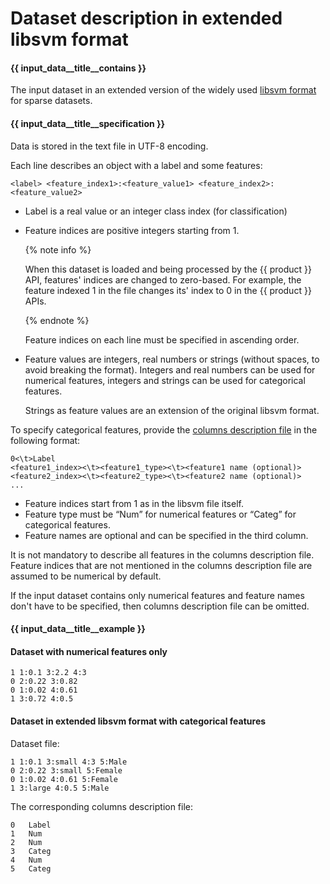 # Dataset description in extended libsvm format

#### {{ input_data__title__contains }}

The input dataset in an extended version of the widely used [libsvm format](https://github.com/cjlin1/libsvm/blob/557d85749aaf0ca83fd229af0f00e4f4cb7be85c/README#L53) for sparse datasets.

#### {{ input_data__title__specification }}

Data is stored in the text file in UTF-8 encoding.

Each line describes an object with a label and some features:

```
<label> <feature_index1>:<feature_value1> <feature_index2>:<feature_value2>
```

- Label is a real value or an integer class index (for classification)
    
- Feature indices are positive integers starting from 1.
    
    {% note info %}
    
    When this dataset is loaded and being processed by the {{ product }} API, features' indices are changed to zero-based. For example, the feature indexed 1 in the file changes its' index to 0 in the {{ product }} APIs.
    
    {% endnote %}
    
    Feature indices on each line must be specified in ascending order.
    
- Feature values are integers, real numbers or strings (without spaces, to avoid breaking the format). Integers and real numbers can be used for numerical features, integers and strings can be used for categorical features.
    
    Strings as feature values are an extension of the original libsvm format.
    

To specify categorical features, provide the [columns description file](input-data_column-descfile.md) in the following format:

```
0<\t>Label
<feature1_index><\t><feature1_type><\t><feature1 name (optional)>
<feature2_index><\t><feature2_type><\t><feature2 name (optional)>
...
```

- Feature indices start from 1 as in the libsvm file itself.
- Feature type must be <q>Num</q> for numerical features or <q>Categ</q> for categorical features.
- Feature names are optional and can be specified in the third column.

It is not mandatory to describe all features in the columns description file. Feature indices that are not mentioned in the columns description file are assumed to be numerical by default.

If the input dataset contains only numerical features and feature names don't have to be specified, then columns description file can be omitted.

#### {{ input_data__title__example }}

#### Dataset with numerical features only

```
1 1:0.1 3:2.2 4:3
0 2:0.22 3:0.82
0 1:0.02 4:0.61
1 3:0.72 4:0.5
```

#### Dataset in extended libsvm format with categorical features

Dataset file:
```
1 1:0.1 3:small 4:3 5:Male
0 2:0.22 3:small 5:Female
0 1:0.02 4:0.61 5:Female
1 3:large 4:0.5 5:Male
```

The corresponding columns description file:
```
0	Label
1	Num
2	Num
3	Categ
4	Num
5	Categ
```

